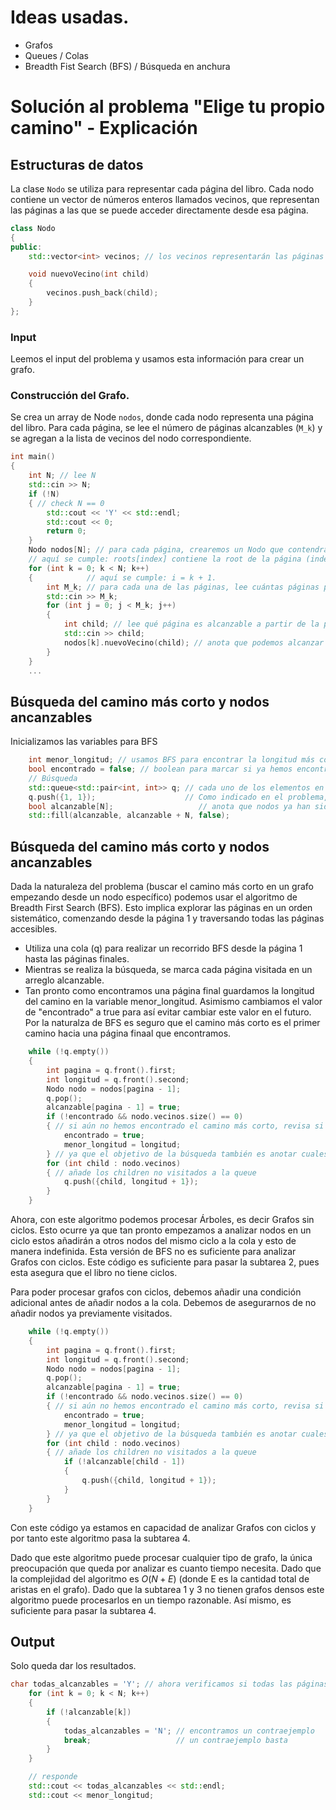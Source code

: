 # Ideas usadas.
- Grafos
- Queues / Colas
- Breadth Fist Search (BFS) / Búsqueda en anchura

# Solución al problema "Elige tu propio camino" - Explicación

## Estructuras de datos

La clase `Nodo` se utiliza para representar cada página del libro. Cada nodo contiene un vector de números enteros llamados vecinos, que representan las páginas a las que se puede acceder directamente desde esa página.

```cpp
class Nodo
{
public:
    std::vector<int> vecinos; // los vecinos representarán las páginas alcanzables a partir de este node.

    void nuevoVecino(int child)
    {
        vecinos.push_back(child);
    }
};
```

### Input

Leemos el input del problema y usamos esta información para crear un grafo.

### Construcción del Grafo.

Se crea un array de Node `nodos`, donde cada nodo representa una página del libro. Para cada página, se lee el número de páginas alcanzables (`M_k`) y se agregan a la lista de vecinos del nodo correspondiente.

```cpp
int main()
{
    int N; // lee N
    std::cin >> N;
    if (!N)
    { // check N == 0
        std::cout << 'Y' << std::endl;
        std::cout << 0;
        return 0;
    }
    Nodo nodos[N]; // para cada página, crearemos un Nodo que contendrá como vecinos los números de las páginas que pueden ser alcanzados desde esta.
    // aquí se cumple: roots[index] contiene la root de la página (index+1). Por ejemplo root[0] contiene la información de la página 1.
    for (int k = 0; k < N; k++)
    {            // aquí se cumple: i = k + 1.
        int M_k; // para cada una de las páginas, lee cuántas páginas pueden ser alcanzadas desde esta.
        std::cin >> M_k;
        for (int j = 0; j < M_k; j++)
        {
            int child; // lee qué página es alcanzable a partir de la página i.
            std::cin >> child;
            nodos[k].nuevoVecino(child); // anota que podemos alcanzar a la página child directamenter desde la página i.
        }
    }
    ...
```


## Búsqueda del camino más corto y nodos ancanzables

Inicializamos las variables para BFS

```cpp
    int menor_longitud; // usamos BFS para encontrar la longitud más corta.  Al mismo tiempo usaremos la búsqueda para anotar cuales páginas son alcanzables.
    bool encontrado = false; // boolean para marcar si ya hemos encontrado el camino más corto.
    // Búsqueda
    std::queue<std::pair<int, int>> q; // cada uno de los elementos en el queue incluyen su número y la longitud del camino para llegar a ello
    q.push({1, 1});                    // Como indicado en el problema, empezamos desde la página 1. El camino tiene longitud al menos 1 según la orden del problema.
    bool alcanzable[N];                   // anota que nodos ya han sido visitados. visited[k] = true implica que durante la búsqueda hemos visitado la página (k+1), false es análogo.
    std::fill(alcanzable, alcanzable + N, false);
```

## Búsqueda del camino más corto y nodos ancanzables

Dada la naturaleza del problema (buscar el camino más corto en un grafo empezando desde un nodo específico) podemos usar el algoritmo de Breadth First Search (BFS). Esto implica explorar las páginas en un orden sistemático, comenzando desde la página 1 y traversando todas las páginas accesibles.
- Utiliza una cola (q) para realizar un recorrido BFS desde la página 1 hasta las páginas finales.
- Mientras se realiza la búsqueda, se marca cada página visitada en un arreglo alcanzable.
- Tan pronto como encontramos una página final guardamos la longitud del camino en la variable menor_longitud. Asimismo cambiamos el valor de "encontrado" a true para así evitar cambiar este valor en el futuro. Por la naturalza de BFS es seguro que el camino más corto es el primer camino hacia una página finaal que encontramos.

```cpp
    while (!q.empty())
    {
        int pagina = q.front().first;
        int longitud = q.front().second;
        Nodo nodo = nodos[pagina - 1];
        q.pop();
        alcanzable[pagina - 1] = true;
        if (!encontrado && nodo.vecinos.size() == 0)
        { // si aún no hemos encontrado el camino más corto, revisa si esta página es una página final (es decir, si no tiene children).
            encontrado = true;
            menor_longitud = longitud;
        } // ya que el objetivo de la búsqueda también es anotar cuales páginas son alcanzables, no la rompemos después de encontrar el camino más corto.
        for (int child : nodo.vecinos)
        { // añade los children no visitados a la queue
            q.push({child, longitud + 1});
        }
    }
```
Ahora, con este algoritmo podemos procesar Árboles, es decir Grafos sin ciclos. Esto ocurre ya que tan pronto empezamos a analizar nodos en un ciclo estos añadirán a otros nodos del mismo ciclo a la cola y esto de manera indefinida.
Esta versión de BFS no es suficiente para analizar Grafos con ciclos. Este código es suficiente para pasar la subtarea 2, pues esta asegura que el libro no tiene ciclos.

Para poder procesar grafos con ciclos, debemos añadir una condición adicional antes de añadir nodos a la cola. Debemos de asegurarnos de no añadir nodos ya previamente visitados.

```cpp
    while (!q.empty())
    {
        int pagina = q.front().first;
        int longitud = q.front().second;
        Nodo nodo = nodos[pagina - 1];
        q.pop();
        alcanzable[pagina - 1] = true;
        if (!encontrado && nodo.vecinos.size() == 0)
        { // si aún no hemos encontrado el camino más corto, revisa si esta página es una página final (es decir, si no tiene children).
            encontrado = true;
            menor_longitud = longitud;
        } // ya que el objetivo de la búsqueda también es anotar cuales páginas son alcanzables, no la rompemos después de encontrar el camino más corto.
        for (int child : nodo.vecinos)
        { // añade los children no visitados a la queue
            if (!alcanzable[child - 1])
            {
                q.push({child, longitud + 1});
            }
        }
    }
```
Con este código ya estamos en capacidad de analizar Grafos con ciclos y por tanto este algoritmo pasa la subtarea 4.

Dado que este algoritmo puede procesar cualquier tipo de grafo, la única preocupación que queda por analizar es cuanto tiempo necesita.
Dado que la complejidad del algoritmo es $O(N + E)$ (donde E es la cantidad total de aristas en el grafo). Dado que la subtarea 1 y 3 no tienen grafos densos este algoritmo puede procesarlos en un tiempo razonable. Así mismo, es suficiente para pasar la subtarea 4.

## Output
Solo queda dar los resultados.

```cpp
char todas_alcanzables = 'Y'; // ahora verificamos si todas las páginas son alcanzables. De momento asumimos que sí hasta demostrar lo contrario.
    for (int k = 0; k < N; k++)
    {
        if (!alcanzable[k])
        {
            todas_alcanzables = 'N'; // encontramos un contraejemplo
            break;                   // un contraejemplo basta
        }
    }

    // responde
    std::cout << todas_alcanzables << std::endl;
    std::cout << menor_longitud;
```
